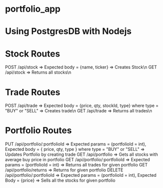 # portfolio_app

# Using PostgresDB with Nodejs

# Stock Routes
  POST /api/stock => Expected body = {name, ticker} => Creates Stock\n
  GET /api/stock => Returns all stocks\n

# Trade Routes
  POST /api/trade => Expected body = {price, qty, stockId, type}  where type = "BUY" or "SELL" => Creates trade\n
  GET /api/trade => Returns all trades\n

# Portfolio Routes
  PUT /api/portfolio/:portfolioId =>  Expected params = (portfolioId = int), Expected body =  { price, qty, type } where type = "BUY" or "SELL" => Updates Portfolio by creating trade
  GET /api/portfolio => Gets all stocks with average buy price in portfolio
  GET /api/portfolio/:portfolioId => Expected params = (portfolioId = int) => Returns all trades for given portfolio
  GET /api/portfolio/returns => Returns for given portfolio
  DELETE /api/portfolio/:portfolioId => Expected params = (portfolioId = int),  Expected Body = {price} => Sells all the stocks
    for given portfolio
